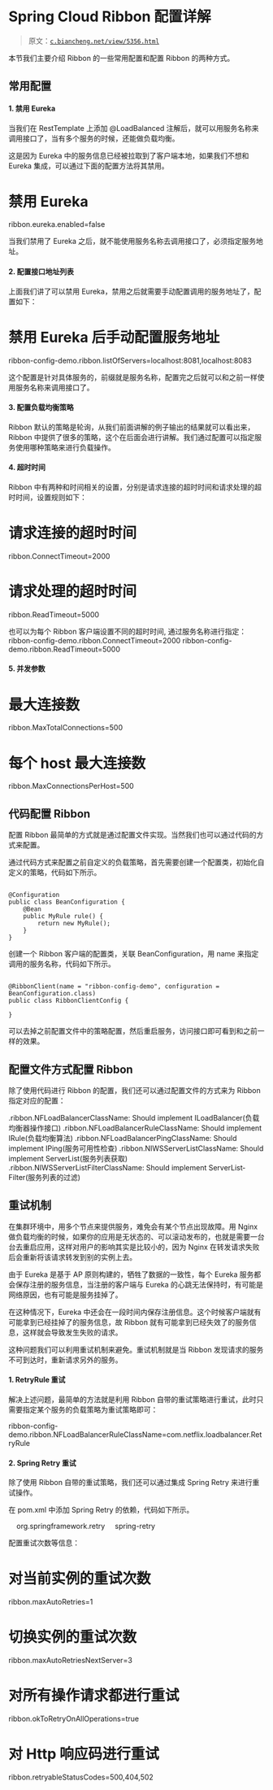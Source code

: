 # Spring Cloud Ribbon 配置详解

> 原文：[`c.biancheng.net/view/5356.html`](http://c.biancheng.net/view/5356.html)

本节我们主要介绍 Ribbon 的一些常用配置和配置 Ribbon 的两种方式。

## 常用配置

#### 1\. 禁用 Eureka

当我们在 RestTemplate 上添加 @LoadBalanced 注解后，就可以用服务名称来调用接口了，当有多个服务的时候，还能做负载均衡。

这是因为 Eureka 中的服务信息已经被拉取到了客户端本地，如果我们不想和 Eureka 集成，可以通过下面的配置方法将其禁用。

# 禁用 Eureka
ribbon.eureka.enabled=false

当我们禁用了 Eureka 之后，就不能使用服务名称去调用接口了，必须指定服务地址。

#### 2\. 配置接口地址列表

上面我们讲了可以禁用 Eureka，禁用之后就需要手动配置调用的服务地址了，配置如下：

# 禁用 Eureka 后手动配置服务地址
ribbon-config-demo.ribbon.listOfServers=localhost:8081,localhost:8083

这个配置是针对具体服务的，前缀就是服务名称，配置完之后就可以和之前一样使用服务名称来调用接口了。

#### 3\. 配置负载均衡策略

Ribbon 默认的策略是轮询，从我们前面讲解的例子输出的结果就可以看出来，Ribbon 中提供了很多的策略，这个在后面会进行讲解。我们通过配置可以指定服务使用哪种策略来进行负载操作。

#### 4\. 超时时间

Ribbon 中有两种和时间相关的设置，分别是请求连接的超时时间和请求处理的超时时间，设置规则如下：

# 请求连接的超时时间
ribbon.ConnectTimeout=2000
# 请求处理的超时时间
ribbon.ReadTimeout=5000

也可以为每个 Ribbon 客户端设置不同的超时时间, 通过服务名称进行指定：
ribbon-config-demo.ribbon.ConnectTimeout=2000
ribbon-config-demo.ribbon.ReadTimeout=5000

#### 5\. 并发参数

# 最大连接数
ribbon.MaxTotalConnections=500
# 每个 host 最大连接数
ribbon.MaxConnectionsPerHost=500

## 代码配置 Ribbon

配置 Ribbon 最简单的方式就是通过配置文件实现。当然我们也可以通过代码的方式来配置。

通过代码方式来配置之前自定义的负载策略，首先需要创建一个配置类，初始化自定义的策略，代码如下所示。

```

@Configuration
public class BeanConfiguration {
    @Bean
    public MyRule rule() {
        return new MyRule();
    }
}
```

创建一个 Ribbon 客户端的配置类，关联 BeanConfiguration，用 name 来指定调用的服务名称，代码如下所示。

```

@RibbonClient(name = "ribbon-config-demo", configuration = BeanConfiguration.class)
public class RibbonClientConfig {

}
```

可以去掉之前配置文件中的策略配置，然后重启服务，访问接口即可看到和之前一样的效果。

## 配置文件方式配置 Ribbon

除了使用代码进行 Ribbon 的配置，我们还可以通过配置文件的方式来为 Ribbon 指定对应的配置：

<clientName>.ribbon.NFLoadBalancerClassName: Should implement ILoadBalancer(负载均衡器操作接口)
<clientName>.ribbon.NFLoadBalancerRuleClassName: Should implement IRule(负载均衡算法)
<clientName>.ribbon.NFLoadBalancerPingClassName: Should implement IPing(服务可用性检查)
<clientName>.ribbon.NIWSServerListClassName: Should implement ServerList(服务列表获取)
<clientName>.ribbon.NIWSServerListFilterClassName: Should implement ServerList­Filter(服务列表的过滤)

## 重试机制

在集群环境中，用多个节点来提供服务，难免会有某个节点出现故障。用 Nginx 做负载均衡的时候，如果你的应用是无状态的、可以滚动发布的，也就是需要一台台去重启应用，这样对用户的影响其实是比较小的，因为 Nginx 在转发请求失败后会重新将该请求转发到别的实例上去。

由于 Eureka 是基于 AP 原则构建的，牺牲了数据的一致性，每个 Eureka 服务都会保存注册的服务信息，当注册的客户端与 Eureka 的心跳无法保持时，有可能是网络原因，也有可能是服务挂掉了。

在这种情况下，Eureka 中还会在一段时间内保存注册信息。这个时候客户端就有可能拿到已经挂掉了的服务信息，故 Ribbon 就有可能拿到已经失效了的服务信息，这样就会导致发生失败的请求。

这种问题我们可以利用重试机制来避免。重试机制就是当 Ribbon 发现请求的服务不可到达时，重新请求另外的服务。

#### 1\. RetryRule 重试

解决上述问题，最简单的方法就是利用 Ribbon 自带的重试策略进行重试，此时只需要指定某个服务的负载策略为重试策略即可：

ribbon-config-demo.ribbon.NFLoadBalancerRuleClassName=com.netflix.loadbalancer.RetryRule

#### 2\. Spring Retry 重试

除了使用 Ribbon 自带的重试策略，我们还可以通过集成 Spring Retry 来进行重试操作。

在 pom.xml 中添加 Spring Retry 的依赖，代码如下所示。

<dependency>
    <groupId>org.springframework.retry</groupId>
    <artifactId>spring-retry</artifactId>
</dependency>

配置重试次数等信息：

# 对当前实例的重试次数
ribbon.maxAutoRetries=1
# 切换实例的重试次数
ribbon.maxAutoRetriesNextServer=3
# 对所有操作请求都进行重试
ribbon.okToRetryOnAllOperations=true
# 对 Http 响应码进行重试
ribbon.retryableStatusCodes=500,404,502